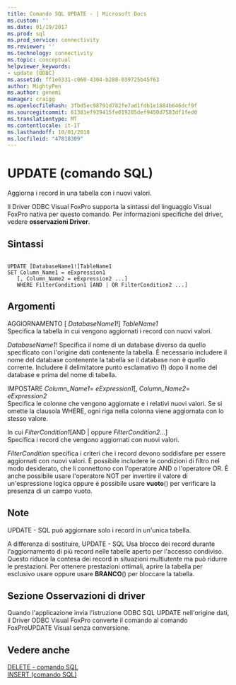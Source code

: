 ```yaml
---
title: Comando SQL UPDATE - | Microsoft Docs
ms.custom: ''
ms.date: 01/19/2017
ms.prod: sql
ms.prod_service: connectivity
ms.reviewer: ''
ms.technology: connectivity
ms.topic: conceptual
helpviewer_keywords:
- update [ODBC]
ms.assetid: ff1e0331-c060-4304-b280-039725b45f63
author: MightyPen
ms.author: genemi
manager: craigg
ms.openlocfilehash: 3fbd5ec98791d782fe7ad1fdb1e1884b646dcf9f
ms.sourcegitcommit: 61381ef939415fe019285def9450d7583df1fed0
ms.translationtype: MT
ms.contentlocale: it-IT
ms.lasthandoff: 10/01/2018
ms.locfileid: "47818309"
---
```

# <a name="update---sql-command"></a>UPDATE (comando SQL)
Aggiorna i record in una tabella con i nuovi valori.  
  
 Il Driver ODBC Visual FoxPro supporta la sintassi del linguaggio Visual FoxPro nativa per questo comando. Per informazioni specifiche del driver, vedere **osservazioni Driver**.  
  
## <a name="syntax"></a>Sintassi  
  
```  
  
UPDATE [DatabaseName1!]TableName1  
SET Column_Name1 = eExpression1  
   [, Column_Name2 = eExpression2 ...]  
   WHERE FilterCondition1 [AND | OR FilterCondition2 ...]  
```  
  
## <a name="arguments"></a>Argomenti  
 AGGIORNAMENTO [ *DatabaseName1!*] *TableName1*  
 Specifica la tabella in cui vengono aggiornati i record con nuovi valori.  
  
 *DatabaseName1!* Specifica il nome di un database diverso da quello specificato con l'origine dati contenente la tabella. È necessario includere il nome del database contenente la tabella se il database non è quello corrente. Includere il delimitatore punto esclamativo (!) dopo il nome del database e prima del nome di tabella.  
  
 IMPOSTARE *Column_Name1*= *eExpression1*[, *Column_Name2*= *eExpression2*  
 Specifica le colonne che vengono aggiornate e i relativi nuovi valori. Se si omette la clausola WHERE, ogni riga nella colonna viene aggiornata con lo stesso valore.  
  
 In cui *FilterCondition1*[AND &#124; oppure *FilterCondition2*...]  
 Specifica i record che vengono aggiornati con nuovi valori.  
  
 *FilterCondition* specifica i criteri che i record devono soddisfare per essere aggiornati con nuovi valori. È possibile includere le condizioni di filtro nel modo desiderato, che li connettono con l'operatore AND o l'operatore OR. È anche possibile usare l'operatore NOT per invertire il valore di un'espressione logica oppure è possibile usare **vuoto**() per verificare la presenza di un campo vuoto.  
  
## <a name="remarks"></a>Note  
 UPDATE - SQL può aggiornare solo i record in un'unica tabella.  
  
 A differenza di sostituire, UPDATE - SQL Usa blocco dei record durante l'aggiornamento di più record nelle tabelle aperto per l'accesso condiviso. Questo riduce la contesa dei record in situazioni multiutente ma può ridurre le prestazioni. Per ottenere prestazioni ottimali, aprire la tabella per esclusivo usare oppure usare **BRANCO**() per bloccare la tabella.  
  
## <a name="driver-remarks"></a>Sezione Osservazioni di driver  
 Quando l'applicazione invia l'istruzione ODBC SQL UPDATE nell'origine dati, il Driver ODBC Visual FoxPro converte il comando al comando FoxProUPDATE Visual senza conversione.  
  
## <a name="see-also"></a>Vedere anche  
 [DELETE - comando SQL](../../odbc/microsoft/delete-sql-command.md)   
 [INSERT (comando SQL)](../../odbc/microsoft/insert-sql-command.md)
